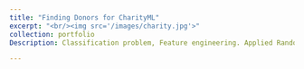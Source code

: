 ```yaml
---
title: "Finding Donors for CharityML"
excerpt: "<br/><img src='/images/charity.jpg'>"
collection: portfolio
Description: Classification problem, Feature engineering. Applied Random Forest, Logistic Regression and Gradient Descent Algorithm and selected Logistic Regression with the highest Accuracy and F-score of  84% and 68%.

---
```


